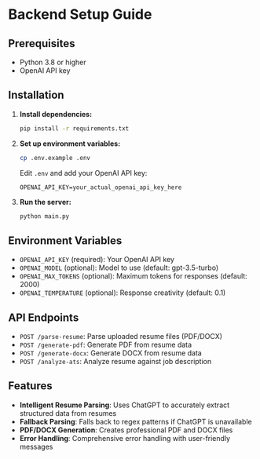 # Backend Setup Guide

## Prerequisites
- Python 3.8 or higher
- OpenAI API key

## Installation

1. **Install dependencies:**
   ```bash
   pip install -r requirements.txt
   ```

2. **Set up environment variables:**
   ```bash
   cp .env.example .env
   ```
   
   Edit `.env` and add your OpenAI API key:
   ```
   OPENAI_API_KEY=your_actual_openai_api_key_here
   ```

3. **Run the server:**
   ```bash
   python main.py
   ```

## Environment Variables

- `OPENAI_API_KEY` (required): Your OpenAI API key
- `OPENAI_MODEL` (optional): Model to use (default: gpt-3.5-turbo)
- `OPENAI_MAX_TOKENS` (optional): Maximum tokens for responses (default: 2000)
- `OPENAI_TEMPERATURE` (optional): Response creativity (default: 0.1)

## API Endpoints

- `POST /parse-resume`: Parse uploaded resume files (PDF/DOCX)
- `POST /generate-pdf`: Generate PDF from resume data
- `POST /generate-docx`: Generate DOCX from resume data
- `POST /analyze-ats`: Analyze resume against job description

## Features

- **Intelligent Resume Parsing**: Uses ChatGPT to accurately extract structured data from resumes
- **Fallback Parsing**: Falls back to regex patterns if ChatGPT is unavailable
- **PDF/DOCX Generation**: Creates professional PDF and DOCX files
- **Error Handling**: Comprehensive error handling with user-friendly messages
